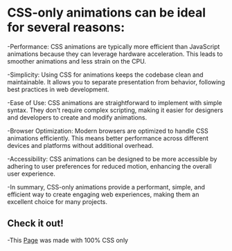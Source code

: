# CSS-only animations can be ideal for several reasons:

-Performance: CSS animations are typically more efficient than JavaScript animations because they can leverage hardware acceleration. This leads to smoother animations and less strain on the CPU.

-Simplicity: Using CSS for animations keeps the codebase clean and maintainable. It allows you to separate presentation from behavior, following best practices in web development.

-Ease of Use: CSS animations are straightforward to implement with simple syntax. They don't require complex scripting, making it easier for designers and developers to create and modify animations.

-Browser Optimization: Modern browsers are optimized to handle CSS animations efficiently. This means better performance across different devices and platforms without additional overhead.

-Accessibility: CSS animations can be designed to be more accessible by adhering to user preferences for reduced motion, enhancing the overall user experience.

-In summary, CSS-only animations provide a performant, simple, and efficient way to create engaging web experiences, making them an excellent choice for many projects.

## Check it out!
-This <a href="https://lucianbellevue.github.io/CSS-Magic/" target="_blank">Page</a> was made with 100% CSS only
